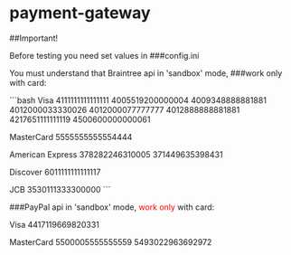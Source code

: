 # payment-gateway

##Important!

Before testing you need set values in 
###config.ini

You must understand that Braintree api in 'sandbox' mode, 
###work only
with card:
<div>
```bash
Visa
    4111111111111111
    4005519200000004
    4009348888881881
    4012000033330026
    4012000077777777
    4012888888881881
    4217651111111119
    4500600000000061
    
MasterCard
    5555555555554444
    
American Express
    378282246310005
    371449635398431
    
Discover
    6011111111111117
    
JCB
    3530111333300000
    ```
</div>

###PayPal api in 'sandbox' mode, <font style="color:red;">work only</font> with card:
<div>
Visa
    4417119669820331
    
MasterCard
    5500005555555559
    5493022963692972
</div>
